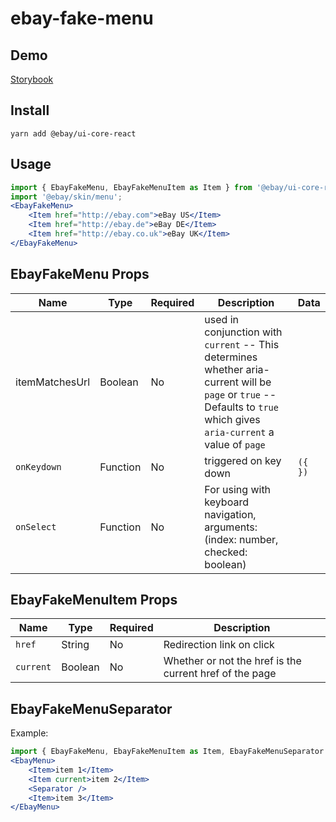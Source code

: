 # ebay-fake-menu

## Demo
[Storybook](https://opensource.ebay.com/ebayui-core-react/main/?path=/story/ebay-fake-menu--default)

## Install
```
yarn add @ebay/ui-core-react
```

## Usage
```jsx harmony
import { EbayFakeMenu, EbayFakeMenuItem as Item } from '@ebay/ui-core-react/ebay-fake-menu';
import '@ebay/skin/menu';
<EbayFakeMenu>
    <Item href="http://ebay.com">eBay US</Item>
    <Item href="http://ebay.de">eBay DE</Item>
    <Item href="http://ebay.co.uk">eBay UK</Item>
</EbayFakeMenu>
```

## EbayFakeMenu Props

| Name           | Type     | Required | Description                                                                                                                                                            | Data    |
|----------------|----------|----------|------------------------------------------------------------------------------------------------------------------------------------------------------------------------|---------|
| itemMatchesUrl | Boolean  | No       | used in conjunction with `current` -- This determines whether aria-current will be `page` or `true` -- Defaults to `true` which gives `aria-current` a value of `page` |         |
| `onKeydown`    | Function | No       | triggered on key down                                                                                                                                                  | `({ })` |
| `onSelect`     | Function | No       | For using with keyboard navigation, arguments: (index: number, checked: boolean)                                                                                       |         |

## EbayFakeMenuItem Props

Name | Type | Required | Description
--- | --- | --- | ---
`href` | String | No | Redirection link on click
`current` | Boolean | No | Whether or not the href is the current href of the page

## EbayFakeMenuSeparator
Example:

```jsx
import { EbayFakeMenu, EbayFakeMenuItem as Item, EbayFakeMenuSeparator as Separator } from '@ebay/ui-core-react/ebay-fake-menu';
<EbayMenu>
    <Item>item 1</Item>
    <Item current>item 2</Item>
    <Separator />
    <Item>item 3</Item>
</EbayMenu>
```
